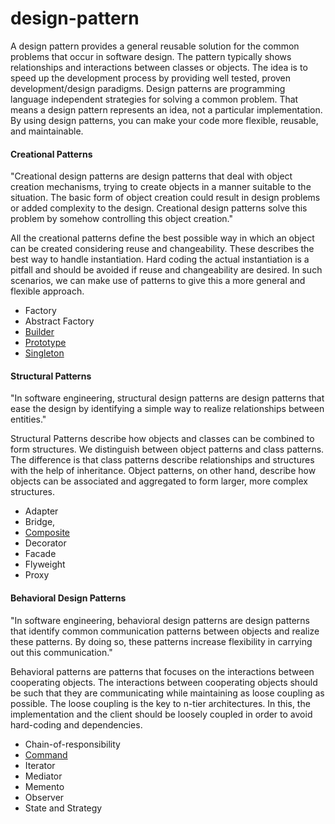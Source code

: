 # design-pattern

A design pattern provides a general reusable solution for the common problems that occur in software design. The pattern typically shows relationships and interactions between classes or objects. The idea is to speed up the development process by providing well tested, proven development/design paradigms. Design patterns are programming language independent strategies for solving a common problem. That means a design pattern represents an idea, not a particular implementation. By using design patterns, you can make your code more flexible, reusable, and maintainable.

#### Creational Patterns

"Creational design patterns are design patterns that deal with object
creation mechanisms, trying to create objects in a manner suitable to the
situation. The basic form of object creation could result in design problems
or added complexity to the design. Creational design patterns solve this
problem by somehow controlling this object creation."

All the creational patterns define the best possible way in which an object
can be created considering reuse and changeability. These describes the best
way to handle instantiation. Hard coding the actual instantiation is a pitfall
and should be avoided if reuse and changeability are desired. In such
scenarios, we can make use of patterns to give this a more general and
flexible approach.
* Factory
* Abstract Factory
* [Builder](src/com/vijay/creational/builder/README.md)
* [Prototype](src/com/vijay/creational/prototype/README.md)
* [Singleton](src/com/vijay/creational/singleton/README.md)

#### Structural Patterns

"In software engineering, structural design patterns are design patterns
that ease the design by identifying a simple way to realize relationships
between entities."

Structural Patterns describe how objects and classes can be combined to
form structures. We distinguish between object patterns and class patterns.
The difference is that class patterns describe relationships and structures
with the help of inheritance. Object patterns, on other hand, describe how
objects can be associated and aggregated to form larger, more complex
structures.
* Adapter
* Bridge, 
* [Composite](src/com/vijay/structural/composite/README.md)
* Decorator
* Facade
* Flyweight 
* Proxy

#### Behavioral Design Patterns

"In software engineering, behavioral design patterns are design patterns
that identify common communication patterns between objects and realize
these patterns. By doing so, these patterns increase flexibility in carrying
out this communication."

Behavioral patterns are patterns that focuses on the interactions between
cooperating objects. The interactions between cooperating objects should be
such that they are communicating while maintaining as loose coupling as
possible. The loose coupling is the key to n-tier architectures. In this, the
implementation and the client should be loosely coupled in order to avoid
hard-coding and dependencies.
* Chain-of-responsibility
* [Command](src/com/vijay/behavioral/command/README.md)
* Iterator
* Mediator
* Memento
* Observer
* State and Strategy


